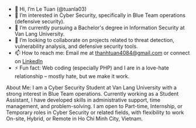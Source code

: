 - 👋 Hi, I’m Le Tuan (@tuanla03)
- 👀 I’m interested in Cyber Security, specifically in Blue Team operations (defensive security).
- 🌱 I’m currently pursuing a Bachelor's degree in Information Security at Van Lang University.
- 💞️ I’m looking to collaborate on projects related to threat detection, vulnerability analysis, and defensive security tools.
- 📫 How to reach me: Email me at thanhtuan4084@gmail.com or connect on [LinkedIn](https://www.linkedin.com/in/le-tuan-506934315)
- ⚡ Fun fact: Web coding (especially PHP) and I are in a love-hate relationship – mostly hate, but we make it work.

About Me:
I am a Cyber Security Student at Van Lang University with a strong interest in Blue Team operations. Currently working as a Student Assistant, I have developed skills in administrative support, time management, and problem-solving. I am open to Part-time, Internship, or Temporary roles in Cyber Security or related fields, with flexibility to work On-site, Hybrid, or Remote in Ho Chi Minh City, Vietnam.
<!---
tuanla03/tuanla03 is a ✨ special ✨ repository because its `README.md` (this file) appears on your GitHub profile.
You can click the Preview link to take a look at your changes.
--->
